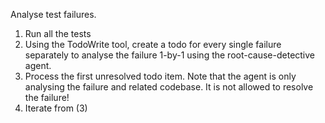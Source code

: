 Analyse test failures.

1. Run all the tests
2. Using the TodoWrite tool, create a todo for every single failure separately to analyse the failure 1-by-1 using the root-cause-detective agent.
3. Process the first unresolved todo item. Note that the agent is only analysing the failure and related codebase. It is not allowed to resolve the failure!
4. Iterate from (3)